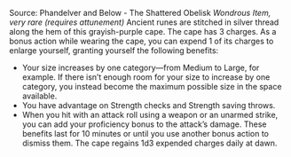 Source: Phandelver and Below - The Shattered Obelisk
*Wondrous Item, very rare (requires attunement)*
Ancient runes are stitched in silver thread along the hem of this grayish-purple cape.
The cape has 3 charges. As a bonus action while wearing the cape, you can expend 1 of its charges to enlarge yourself, granting yourself the following benefits:
* Your size increases by one category—from Medium to Large, for example. If there isn’t enough room for your size to increase by one category, you instead become the maximum possible size in the space available.
* You have advantage on Strength checks and Strength saving throws.
* When you hit with an attack roll using a weapon or an unarmed strike, you can add your proficiency bonus to the attack’s damage.
These benefits last for 10 minutes or until you use another bonus action to dismiss them. The cape regains 1d3 expended charges daily at dawn.